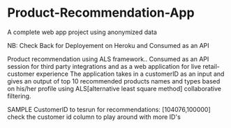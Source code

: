 # Product-Recommendation-App
A complete web app project using anonymized data

NB: Check Back for Deployement on Heroku and Consumed as an API

Product recommendation using ALS framework.. Consumed as an API session for third party integrations and as a web application for live retail-customer experience
The application takes in a customerID as an input and gives an output of top 10 recommended products names and types based on his/her profile using ALS[alternative least square method] collaborative filtering.

SAMPLE CustomerID to tesrun for recommendations:  [104076,100000]
check the customer id column to play around with more ID's
